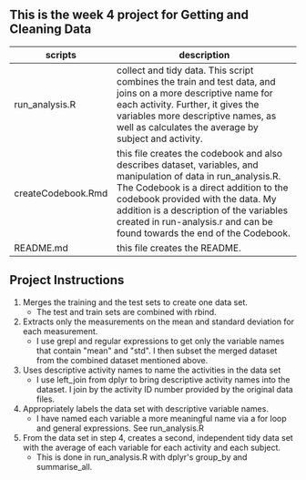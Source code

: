 ## This is the week 4 project for Getting and Cleaning Data
scripts | description
------------- | -------------
run_analysis.R  | collect and tidy data. This script combines the train and test data, and joins on a more descriptive name for each activity. Further, it gives the variables more descriptive names, as well as calculates the average by subject and activity.
createCodebook.Rmd | this file creates the codebook and also describes dataset, variables, and manipulation of data in run_analysis.R. The Codebook is a direct addition to the codebook provided with the data. My addition is a description of the variables created in run-analysis.r and can be found towards the end of the Codebook.
README.md | this file creates the README.

## Project Instructions
1. Merges the training and the test sets to create one data set.
    * The test and train sets are combined with rbind.
2. Extracts only the measurements on the mean and standard deviation for each measurement.
    * I use grepl and regular expressions to get only the variable names that contain "mean" and "std". I then subset the merged dataset from the combined dataset mentioned above.
3. Uses descriptive activity names to name the activities in the data set
    * I use left_join from dplyr to bring descriptive activity names into the dataset. I join by the activity ID number provided by the original data files.
4. Appropriately labels the data set with descriptive variable names.
    * I have named each variable a more meaningful name via a for loop and general expressions. See run_analysis.R
5. From the data set in step 4, creates a second, independent tidy data set with the average of each variable for each activity and each subject.
    * This is done in run_analysis.R with dplyr's group_by and summarise_all. 